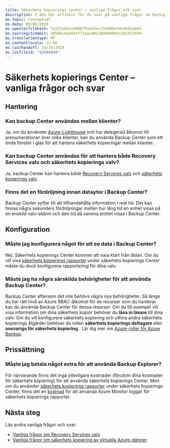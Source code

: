 ```yaml
---
title: Säkerhets kopierings Center – vanliga frågor och svar
description: I den här artikeln får du svar på vanliga frågor om Backup Center
ms.topic: conceptual
ms.date: 09/08/2020
ms.openlocfilehash: 7e227eb6a14d06791e52ec33e090afdcb01bab61
ms.sourcegitcommit: 30505c01d43ef71dac08138a960903c2b53f2499
ms.translationtype: MT
ms.contentlocale: sv-SE
ms.lasthandoff: 10/15/2020
ms.locfileid: "92094049"
---
```

# <a name="backup-center---frequently-asked-questions"></a>Säkerhets kopierings Center – vanliga frågor och svar

## <a name="management"></a>Hantering

### <a name="can-backup-center-be-used-across-tenants"></a>Kan backup Center användas mellan klienter?

Ja, om du använder [Azure-Lighthouse](https://docs.microsoft.com/azure/lighthouse/overview) och har delegerad åtkomst till prenumerationer över olika klienter, kan du använda Backup Center som ett enda fönster i glas för att hantera säkerhets kopieringar mellan klienter.

### <a name="can-backup-center-be-used-to-manage-both-recovery-services-vaults-and-backup-vaults"></a>Kan backup Center användas för att hantera både Recovery Services valv och säkerhets kopierings valv?

Ja, backup Center kan hantera både [Recovery Services valv](https://docs.microsoft.com/azure/backup/backup-azure-recovery-services-vault-overview) och [säkerhets kopierings valv](backup-vault-overview.md).

### <a name="is-there-a-delay-before-data-surfaces-in-backup-center"></a>Finns det en fördröjning innan dataytor i Backup Center?

Backup Center syftar till att tillhandahålla information i real tid. Det kan finnas några sekunders fördröjningar mellan hur lång tid en enhet visas på en enskild valv-skärm och den tid då samma entitet visas i Backup Center.

## <a name="configuration"></a>Konfiguration

### <a name="do-i-need-to-configure-anything-to-see-data-in-backup-center"></a>Måste jag konfigurera något för att se data i Backup Center?

Nej. Säkerhets kopierings Center kommer att vara klart från lådan. Om du vill visa [säkerhets kopierings rapporter](https://docs.microsoft.com/azure/backup/configure-reports) under säkerhets kopierings Center måste du dock konfigurera rapportering för dina valv.

### <a name="do-i-need-to-have-any-special-permissions-to-use-backup-center"></a>Måste jag ha några särskilda behörigheter för att använda Backup Center?

Backup Center eftersom det inte behövs några nya behörigheter. Så länge du har rätt nivå av Azure RBAC-åtkomst för de resurser som du hanterar kan du använda Backup Center för dessa resurser. Om du till exempel vill visa information om dina säkerhets kopior behöver du **läsa in läsare** till dina valv. Om du vill konfigurera säkerhets kopiering och utföra andra säkerhets kopierings åtgärder behöver du rollen **säkerhets kopierings deltagare** eller **ansvariga för säkerhets kopiering** . Lär dig mer om [Azure-roller för Azure Backup](https://docs.microsoft.com/azure/backup/backup-rbac-rs-vault).

## <a name="pricing"></a>Prissättning

### <a name="do-i-need-to-pay-anything-extra-to-use-backup-explorer"></a>Måste jag betala något extra för att använda Backup Explorer?

För närvarande finns det inga ytterligare kostnader (förutom dina kostnader för säkerhets kopiering) för att använda säkerhets kopierings Center. Men om du använder [säkerhets kopierings rapporter](https://docs.microsoft.com/azure/backup/configure-reports) under säkerhets kopierings Center, finns det en [kostnad](https://azure.microsoft.com/pricing/details/monitor/) för att använda Azure Monitor loggar för säkerhets kopierings rapporter.

## <a name="next-steps"></a>Nästa steg

Läs andra vanliga frågor och svar:

* [Vanliga frågor om Recovery Services valv](https://docs.microsoft.com/azure/backup/backup-azure-backup-faq)
* [Vanliga frågor om säkerhets kopiering av virtuella Azure-datorer](https://docs.microsoft.com/azure/backup/backup-azure-vm-backup-faq)
